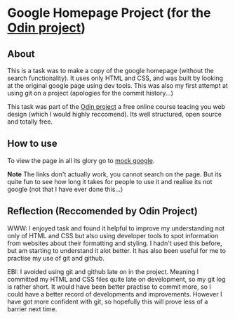 # Google Homepage Project (for the [Odin project](https://www.theodinproject.com/))

## About
This is a task was to make a copy of the google homepage (without the search functionality). It uses only HTML and CSS, and was built by looking at the original google page using dev tools. This was also my first attempt at using git on a project (apologies for the commit history...)

This task was part of the [Odin project](https://www.theodinproject.com/) a free online course teacing you web design (which I would highly reccomend). Its well structured, open source and totally free.  

## How to use

To view the page in all its glory go to [mock google](https://tagrand.github.io/google_homepage-/).

**Note** The links don't actually work, you cannot search on the page. But its quite fun to see how long it takes for people to use it and realise its not google (not that I have ever done this...)


## Reflection (Reccomended by Odin Project)

WWW: I enjoyed task and found it helpful to improve my understanding not only of HTML and CSS but also using developer tools to spot information from websites about their formatting and styling. I hadn't used this before, but am starting to understand it alot better. It has also been useful for me to practise my use of git and github. 

EBI: I avoided using git and github late on in the project. Meaning I committed my HTML and CSS files quite late on development, so my git log is rather short. It would have been better practise to commit more, so I could have a better record of developments and improvements. However I have got more confident with git, so hopefully this will prove less of a barrier next time. 



